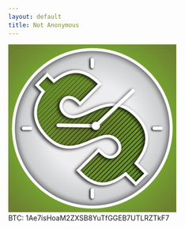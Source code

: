 ```yaml
---
layout: default
title: Not Anonymous
---
```


<div class="c">
  <div class="f">
    <a href="http://www.agentc.io/apps/"> <img src="/i/tm.png" alt="T/M logo" title="T/M logo" class="applogo"></a>
  </div>
</div>
<div class="c">
  <div class="f btc">
    BTC: 1Ae7isHoaM2ZXSB8YuTfGGEB7UTLRZTkF7
  </div>
</div>